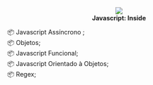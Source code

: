 <div align="center">

<img src="https://marquesfernandes.com/wp-content/uploads/2020/01/1555172.jpg">

</div>

<div align="center"><strong>Javascript: Inside</strong></div>

📦 Javascript Assíncrono ; <br>
📦 Objetos; <br>
📦 Javascript Funcional; <br>
📦 Javascript Orientado à Objetos; <br>
📦 Regex;<br>




